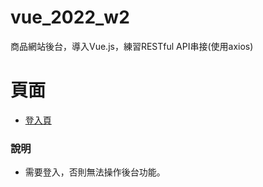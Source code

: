 # vue_2022_w2

商品網站後台，導入Vue.js，練習RESTful API串接(使用axios)

# 頁面
- [登入頁](https://peterchen-jianrong.github.io/vue_2022_w2/)

### 說明
 - 需要登入，否則無法操作後台功能。

